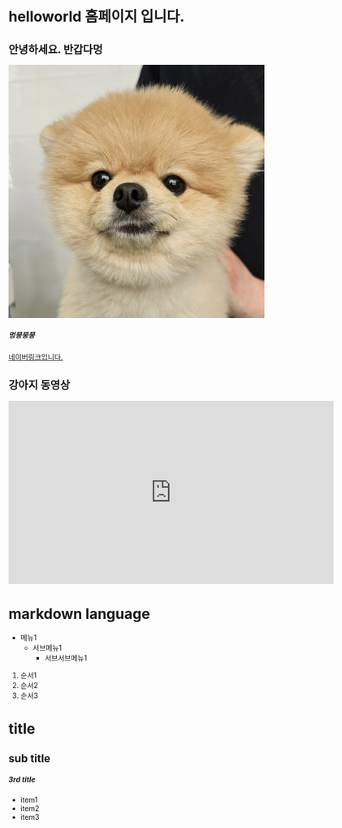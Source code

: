 # helloworld 홈페이지 입니다.
## 안녕하세요. 반갑다멍
<img src="dog.jpg"/><br>
##### 멍뭉뭉뭉
[네이버링크입니다.](https://naver.com)

## 강아지 동영상
<iframe width="640" height="360" src="https://www.youtube.com/embed/on09zv-ujyc" title="단체로 항의하는 아기 강아지들ㅋㅋㅋ" frameborder="0" allow="accelerometer; autoplay; clipboard-write; encrypted-media; gyroscope; picture-in-picture; web-share" referrerpolicy="strict-origin-when-cross-origin" allowfullscreen></iframe>


# markdown language
* 메뉴1
  + 서브메뉴1
      - 서브서브메뉴1
   
1. 순서1
2. 순서2
3. 순서3


# title
## sub title
##### 3rd title
 - item1
 - item2
 - item3
